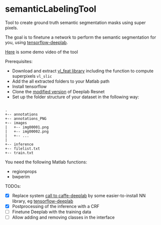 # semanticLabelingTool
Tool to create ground truth semantic segmentation masks using super pixels. 

The goal is to finetune a network to perform the semantic segmentation for you,
using [tensorflow-deeplab](https://github.com/DrSleep/tensorflow-deeplab-resnet).

[Here](https://youtu.be/oycY0ZMMszI) is some demo video of the tool

Prerequisites:
 - Download and extract [vl_feat library](http://www.vlfeat.org/) including the function to compute superpixels `vl_slic`
 - Add the all extracted folders to your Matlab path
 - Install tensorflow
 - Clone the [modified version](https://github.com/ben300694/tensorflow-deeplab-resnet) of Deeplab Resnet 
 - Set up the folder structure of your dataset in the following way:
```

.
+-- annotations
+-- annotations_PNG
+-- images
|   +-- img00001.png
|   +-- img00002.png
|   +-- ...
|
+-- inference
+-- filelist.txt
+-- train.txt

```




You need the following Matlab functions:
 - regionprops
 - bwperim





TODOs:
 - [x] Replace system [call to caffe-deeplab](https://github.com/mgarbade/semanticLabelingTool/blob/43cbde95bf7fbd802e0f25f773517d2a3956cb82/getSematicLabels.m#L1-L41) by some easier-to-install NN library, eg [tensorflow-deeplab](https://github.com/DrSleep/tensorflow-deeplab-resnet)
 - [x] Postprocessing of the inference with a CRF
 - [ ] Finetune Deeplab with the training data
 - [ ] Allow adding and removing classes in the interface
